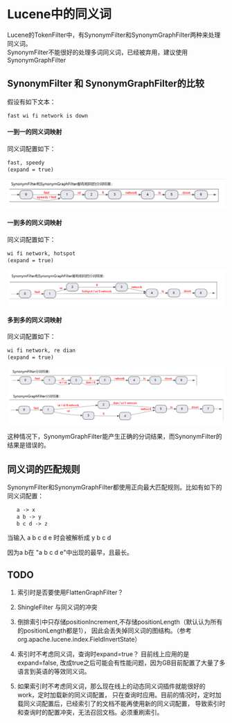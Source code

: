 # Lucene中的同义词
Lucene的TokenFilter中，有SynonymFilter和SynonymGraphFilter两种来处理同义词。  
SynonymFilter不能很好的处理多词同义词，已经被弃用，建议使用SynonymGraphFilter  

## SynonymFilter 和 SynonymGraphFilter的比较
假设有如下文本：
```
fast wi fi network is down
```
#### 一到一的同义词映射
同义词配置如下：
```
fast, speedy 
(expand = true)
```
![avatar](img/一到一.png)

#### 一到多的同义词映射
同义词配置如下：
```
wi fi network, hotspot
(expand = true)
```
![avatar](img/一到多.png)

#### 多到多的同义词映射
同义词配置如下： 
```
wi fi network, re dian
(expand = true)
```
![avatar](img/多到多.png)

这种情况下，SynonymGraphFilter能产生正确的分词结果，而SynonymFilter的结果是错误的。

## 同义词的匹配规则
SynonymFilter和SynonymGraphFilter都使用正向最大匹配规则。比如有如下的同义词配置： 
```
   a -> x
   a b -> y
   b c d -> z
```
当输入  a b c d e 时会被解析成 y b c d

因为a b在 "a b c d e"中出现的最早，且最长。 

## TODO
1. 索引时是否要使用FlattenGraphFilter？ 

2. ShingleFilter 与同义词的冲突

3. 倒排索引中只存储positionIncrement,不存储positionLength（默认认为所有的positionLength都是1），
因此会丢失掉同义词的图结构。（参考org.apache.lucene.index.FieldInvertState）

4. 索引时不考虑同义词，查询时expand=true？
目前线上应用的是 expand=false, 改成true之后可能会有性能问题，因为GB目前配置了大量了多语言到英语的等效同义词。

5. 如果索引时不考虑同义词，那么现在线上的动态同义词插件就能很好的work，定时加载新的同义词配置，
只在查询时应用。目前的情况时，定时加载同义词配置后，已经索引了的文档不能再使用新的同义词配置，
导致索引时和查询时的配置冲突，无法召回文档。必须重刷索引。 